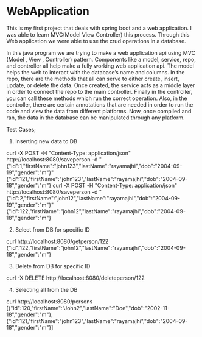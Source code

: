 # WebApplication

This is my first project that deals with spring boot and a web application. I was able to learn MVC(Model View Controller)
this process. Through this Web application we were able to use the crud operations in a database.




In this java program we are trying to make a web application api using MVC (Model , View , Controller) pattern. Components like a model, service, repo, and controller all help make a fully working web application api. The model helps the web to interact with the database’s name and columns. In the repo, there are the methods that all can serve to either create, insert, update, or delete the data. Once created, the service acts as a middle layer in order to connect the repo to the main controller. Finally in the controller, you can call these methods which run the correct operation. Also, in the controller, there are certain annotations that are needed in order to run the code and view the data from different platforms. Now, once compiled and ran, the data in the database can be manipulated through any platform.

Test Cases;

1. Inserting new data to DB

curl -X POST -H "Content-Type: application/json" http://localhost:8080/saveperson -d "{\"id\":1,\"firstName\":\"john123\",\"lastName\":\"rayamajhi\",\"dob\":\"2004-09-19\",\"gender\":\"m\"}"
{"id":121,"firstName":"john123","lastName":"rayamajhi","dob":"2004-09-18","gender":"m"}
 curl -X POST -H "Content-Type: application/json" http://localhost:8080/saveperson -d "{\"id\":2,\"firstName\":\"john12\",\"lastName\":\"rayamajhi\",\"dob\":\"2004-09-19\",\"gender\":\"m\"}"
{"id":122,"firstName":"john12","lastName":"rayamajhi","dob":"2004-09-18","gender":"m"}


2. Select from DB for specific ID

curl http://localhost:8080/getperson/122
{"id":122,"firstName":"john12","lastName":"rayamajhi","dob":"2004-09-18","gender":"m"}


3. Delete from DB for specific ID
 
curl -X DELETE  http://localhost:8080/deleteperson/122




4. Selecting all from the DB

curl http://localhost:8080/persons
[{"id":120,"firstName":"John2","lastName":"Doe","dob":"2002-11-18","gender":"m"},{"id":121,"firstName":"john123","lastName":"rayamajhi","dob":"2004-09-18","gender":"m"}]

